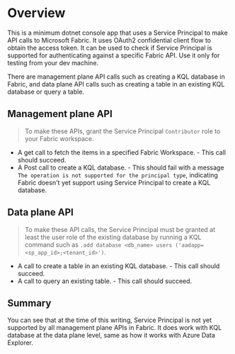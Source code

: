 # Overview

This is a minimum dotnet console app that uses a Service Principal to make API calls to Microsoft Fabric.
It uses OAuth2 confidential client flow to obtain the access token.
It can be used to check if Service Principal is supported for authenticating against a specific Fabric API.
Use it only for testing from your dev machine.

There are management plane API calls such as creating a KQL database in Fabric,
 and data plane API calls such as creating a table in an existing KQL database or
 query a table.

## Management plane API

> To make these APIs, grant the Service Principal `Contributor` role to your Fabric
 workspace.

* A get call to fetch the items in a specified Fabric Workspace. - This call should succeed.
* A Post call to create a KQL database. - This should fail with a message
 `The operation is not supported for the principal type`, indicating Fabric doesn't yet support using
 Service Principal to create a KQL database.

## Data plane API

> To make these API calls, the Service Principal must be granted at least the user role
 of the existing database by running a KQL command such as
`.add database <db_name> users ('aadapp=<sp_app_id>;<tenant_id>')`.

* A call to create a table in an existing KQL database. - This call should succeed.
* A call to query an existing table. - This call should succeed.

## Summary

You can see that at the time of this writing, Service Principal is not yet supported by
 all management plane APIs in Fabric.
It does work with KQL database at the data plane level, same as how it works with
 Azure Data Explorer.
